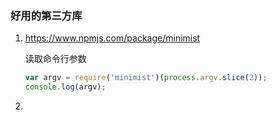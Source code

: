### 好用的第三方库

1. https://www.npmjs.com/package/minimist

   读取命令行参数

   ```typescript
   var argv = require('minimist')(process.argv.slice(2));
   console.log(argv);
   ```

   

2. 

